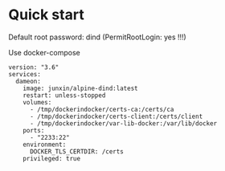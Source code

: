 # Quick start

Default root password: dind (PermitRootLogin: yes !!!)

Use docker-compose

~~~
version: "3.6"
services:
  dameon:
    image: junxin/alpine-dind:latest
    restart: unless-stopped
    volumes:
      - /tmp/dockerindocker/certs-ca:/certs/ca
      - /tmp/dockerindocker/certs-client:/certs/client
      - /tmp/dockerindocker/var-lib-docker:/var/lib/docker
    ports:
      - "2233:22"
    environment:
      DOCKER_TLS_CERTDIR: /certs
    privileged: true
~~~
